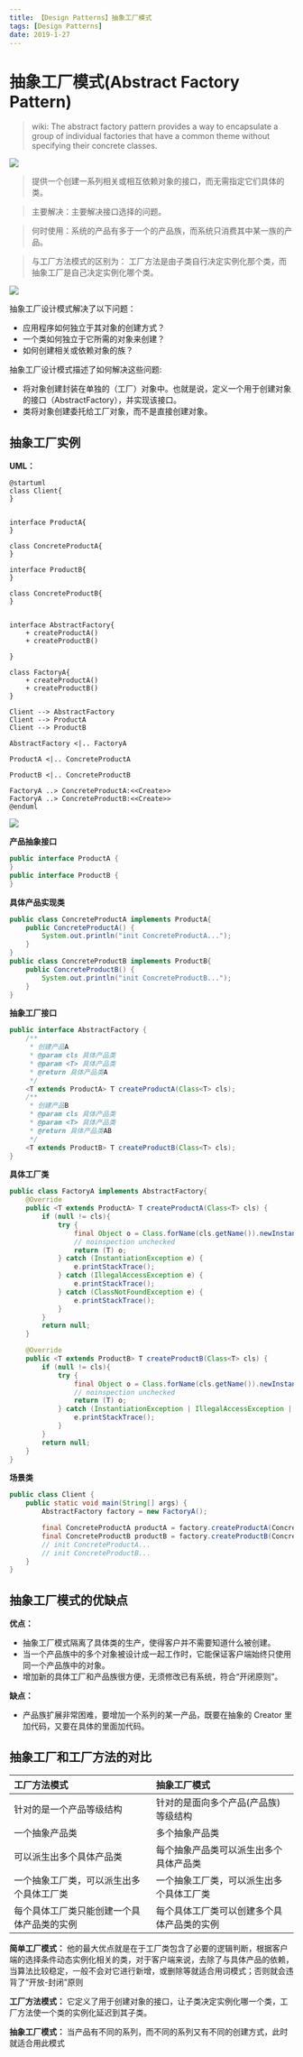 ```yaml
---
title: 【Design Patterns】抽象工厂模式
tags: [Design Patterns]
date: 2019-1-27
---
```


# 抽象工厂模式(Abstract Factory Pattern)

> wiki: The abstract factory pattern provides a way to encapsulate a group of individual factories that have a common theme without specifying their concrete classes.


![](../img/W3sDesign_Abstract_Factory_Design_Pattern_UML.jpg)

> 提供一个创建一系列相关或相互依赖对象的接口，而无需指定它们具体的类。

> 主要解决：主要解决接口选择的问题。

> 何时使用：系统的产品有多于一个的产品族，而系统只消费其中某一族的产品。

> 与工厂方法模式的区别为： 工厂方法是由子类自行决定实例化那个类，而抽象工厂是自己决定实例化哪个类。

![](../img/Abstract_factory_UML.svg)

抽象工厂设计模式解决了以下问题：

- 应用程序如何独立于其对象的创建方式？
- 一个类如何独立于它所需的对象来创建？
- 如何创建相关或依赖对象的族？

抽象工厂设计模式描述了如何解决这些问题:

- 将对象创建封装在单独的（工厂）对象中。也就是说，定义一个用于创建对象的接口（AbstractFactory），并实现该接口。
- 类将对象创建委托给工厂对象，而不是直接创建对象。

## 抽象工厂实例

**UML：**

```plantuml
@startuml
class Client{
}


interface ProductA{
}

class ConcreteProductA{
}

interface ProductB{
}

class ConcreteProductB{
}


interface AbstractFactory{
    + createProductA()
    + createProductB()

}

class FactoryA{
    + createProductA()
    + createProductB()
}

Client --> AbstractFactory 
Client --> ProductA 
Client --> ProductB 

AbstractFactory <|.. FactoryA

ProductA <|.. ConcreteProductA

ProductB <|.. ConcreteProductB

FactoryA ..> ConcreteProductA:<<Create>>
FactoryA ..> ConcreteProductB:<<Create>>
@enduml
```

![](../img/abstract_factory.png)

**产品抽象接口**

```java
public interface ProductA {
}
public interface ProductB {
}
```

**具体产品实现类**

```java
public class ConcreteProductA implements ProductA{
    public ConcreteProductA() {
        System.out.println("init ConcreteProductA...");
    }
}
public class ConcreteProductB implements ProductB{
    public ConcreteProductB() {
        System.out.println("init ConcreteProductB...");
    }
}
```


**抽象工厂接口**

```java
public interface AbstractFactory {
    /**
     * 创建产品A
     * @param cls 具体产品类
     * @param <T> 具体产品类
     * @return 具体产品类A
     */
    <T extends ProductA> T createProductA(Class<T> cls);
    /**
     * 创建产品B
     * @param cls 具体产品类
     * @param <T> 具体产品类
     * @return 具体产品类AB
     */
    <T extends ProductB> T createProductB(Class<T> cls);
}
```

**具体工厂类**

```java
public class FactoryA implements AbstractFactory{
    @Override
    public <T extends ProductA> T createProductA(Class<T> cls) {
        if (null != cls){
            try {
                final Object o = Class.forName(cls.getName()).newInstance();
                // noinspection unchecked
                return (T) o;
            } catch (InstantiationException e) {
                e.printStackTrace();
            } catch (IllegalAccessException e) {
                e.printStackTrace();
            } catch (ClassNotFoundException e) {
                e.printStackTrace();
            }
        }
        return null;
    }

    @Override
    public <T extends ProductB> T createProductB(Class<T> cls) {
        if (null != cls){
            try {
                final Object o = Class.forName(cls.getName()).newInstance();
                // noinspection unchecked
                return (T) o;
            } catch (InstantiationException | IllegalAccessException | ClassNotFoundException e) {
                e.printStackTrace();
            }
        }
        return null;
    }
}
```

**场景类**

```java
public class Client {
    public static void main(String[] args) {
        AbstractFactory factory = new FactoryA();

        final ConcreteProductA productA = factory.createProductA(ConcreteProductA.class);
        final ConcreteProductB productB = factory.createProductB(ConcreteProductB.class);
        // init ConcreteProductA...
        // init ConcreteProductB...
    }
}
```

## 抽象工厂模式的优缺点

**优点：**

- 抽象工厂模式隔离了具体类的生产，使得客户并不需要知道什么被创建。
- 当一个产品族中的多个对象被设计成一起工作时，它能保证客户端始终只使用同一个产品族中的对象。
- 增加新的具体工厂和产品族很方便，无须修改已有系统，符合“开闭原则”。

**缺点：**

- 产品族扩展非常困难，要增加一个系列的某一产品，既要在抽象的 Creator 里加代码，又要在具体的里面加代码。

## 抽象工厂和工厂方法的对比

|工厂方法模式|抽象工厂模式|
|:---|:---|
|针对的是一个产品等级结构|针对的是面向多个产品(产品族)等级结构|
|一个抽象产品类|多个抽象产品类|
|可以派生出多个具体产品类|每个抽象产品类可以派生出多个具体产品类|
|一个抽象工厂类，可以派生出多个具体工厂类|一个抽象工厂类，可以派生出多个具体工厂类|
|每个具体工厂类只能创建一个具体产品类的实例|每个具体工厂类可以创建多个具体产品类的实例|


**简单工厂模式：** 他的最大优点就是在于工厂类包含了必要的逻辑判断，根据客户端的选择条件动态实例化相关的类，对于客户端来说，去除了与具体产品的依赖，当算法比较稳定，一般不会对它进行新增，或删除等就适合用词模式；否则就会违背了“开放-封闭”原则

**工厂方法模式：** 它定义了用于创建对象的接口，让子类决定实例化哪一个类，工厂方法使一个类的实例化延迟到其子类。

**抽象工厂模式：** 当产品有不同的系列，而不同的系列又有不同的创建方式，此时就适合用此模式